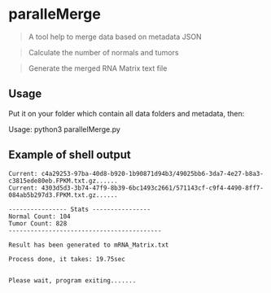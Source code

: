 # paralleMerge

> A tool help to merge data based on metadata JSON

> Calculate the number of normals and tumors

> Generate the merged RNA Matrix text file

## Usage

Put it on your folder which contain all data folders and metadata, then:

Usage: python3 parallelMerge.py <metadata JSON>

## Example of shell output

```shell
Current: c4a29253-97ba-40d8-b920-1b90871d94b3/49025bb6-3da7-4e27-b8a3-c3815ede80eb.FPKM.txt.gz......
Current: 4303d5d3-3b74-47f9-8b39-6bc1493c2661/571143cf-c9f4-4490-8ff7-084ab5b297d3.FPKM.txt.gz......

---------------- Stats ----------------
Normal Count: 104
Tumor Count: 828
------------------------------------------

Result has been generated to mRNA_Matrix.txt

Process done, it takes: 19.75sec


Please wait, program exiting.......
```
